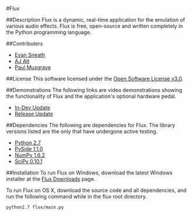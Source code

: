 #Flux

##Description
Flux is a dynamic, real-time application for the emulation of various audio effects. 
Flux is free, open-source and written completely in the Python programming language.
    
##Contributers
* [Evan Sneath](https://github.com/evansneath)
* [AJ Alt](https://github.com/ajalt)
* [Paul Musgrave](https://github.com/pmusgrave)

##License
This software licensed under the [Open Software License v3.0](http://www.opensource.org/licenses/OSL-3.0).

##Demonstrations
The following links are video demonstrations showing the functionality of Flux and the application's optional hardware pedal.
* [In-Dev Update](http://youtu.be/oDri7RGJdOA)
* [Release Update](http://youtu.be/O4eHsVyQrCQ)

##Dependencies
The following are dependencies for Flux. The library versions listed are the only that have undergone active testing.
* [Python 2.7](http://www.python.org/)
* [PySide 1.1.0](http://www.pyside.org/)
* [NumPy 1.6.2](http://numpy.scipy.org/)
* [SciPy 0.10.1](http://scipy.org/)

##Installation
To run Flux on Windows, download the latest Windows installer at the [Flux Downloads](http://github.com/evansneath/flux/downloads) page.

To run Flux on OS X, download the source code and all dependencies, and run the following command while in the flux root directory.

    python2.7 flux/main.py
